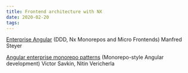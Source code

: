 ```yaml
---
title: Frontend architecture with NX
date: 2020-02-20
tags:
---
```


[Enterprise Angular](https://leanpub.com/enterprise-angular)
(DDD, Nx Monorepos and Micro Frontends)
Manfred Steyer

[Angular enterprise monorepo patterns](https://go.nrwl.io/angular-enterprise-monorepo-patterns-new-book)
(Monorepo-style Angular development)
Victor Savkin, Nitin Vericherla
